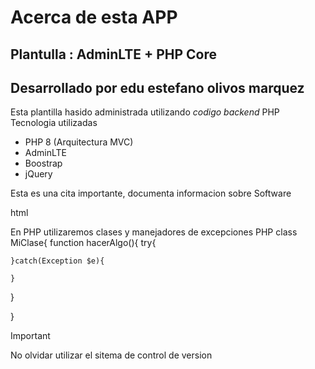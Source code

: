# Acerca de esta APP
## Plantulla : AdminLTE + PHP Core
## Desarrollado por edu estefano olivos marquez

Esta plantilla hasido administrada utilizando *codigo backend* 
PHP Tecnologia utilizadas 
- PHP 8 (Arquitectura MVC)
- AdminLTE
- Boostrap
- jQuery



Esta es una cita importante, documenta informacion sobre Software


html
<link rel= 'stylesheet' href= 'ruta_absoluta/estilo.css'>


En PHP utilizaremos clases y manejadores de excepciones
PHP 
class MiClase{ 
  function hacerAlgo(){
    try{
      
    }catch(Exception $e){

    }
  }

}


> [!IMPORTANT]
> No olvidar utilizar el sitema de control de version